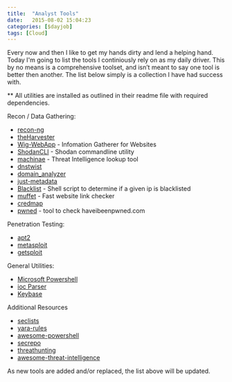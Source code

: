 ```yaml
---
title:  "Analyst Tools"
date:   2015-08-02 15:04:23
categories: [$dayjob]
tags: [Cloud]
---
```

Every now and then I like to get my hands dirty and lend a helping hand.  Today I'm going to list the tools I continiously rely on as my daily driver.  This by no means is a comprehensive toolset, and isn’t meant to say one tool is better then another.  The list below simply is a collection I have had success with.

** All utilities are installed as outlined in their readme file with required dependencies.

Recon / Data Gathering:
* [recon-ng](https://bitbucket.org/LaNMaSteR53/recon-ng/wiki/Usage%20Guide)
* [theHarvester](https://github.com/laramies/theHarvester)
* [Wig-WebApp](https://github.com/jekyc/wig) - Infomation Gatherer for Websites 
* [ShodanCLI](https://cli.shodan.io) - Shodan commandline utility
* [machinae](https://github.com/HurricaneLabs/machinae) - Threat Intelligence lookup tool
* [dnstwist](https://github.com/elceef/dnstwist)
* [domain_analyzer](https://github.com/eldraco/domain_analyzer)
* [just-metadata](https://github.com/ChrisTruncer/Just-Metadata)
* [Blacklist]() - Shell script to determine if a given ip is blacklisted
* [muffet](https://github.com/raviqqe/muffet) - Fast website link checker
* [credmap](https://github.com/lightos/credmap)
* [pwned](https://github.com/wKovacs64/pwned) - tool to check haveibeenpwned.com

Penetration Testing:
* [apt2](https://github.com/MooseDojo/apt2)
* [metasploit](https://github.com/rapid7/metasploit-framework/)
* [getsploit](https://github.com/vulnersCom/getsploit)

General Utilities:
* [Microsoft Powershell](https://github.com/powershell/powershell)
* [ioc Parser](https://github.com/armbues/ioc_parser)
* [Keybase](https://keybase.io)

Additional Resources<br>
* [seclists](https://github.com/danielmiessler/SecLists)<br>
* [yara-rules](https://github.com/Yara-Rules/rules)<br>
* [awesome-powershell](https://github.com/janikvonrotz/awesome-powershell)<br>
* [secrepo](https://github.com/sooshie/secrepo)<br>
* [threathunting](https://github.com/ThreatHuntingProject/ThreatHunting)<br>
* [awesome-threat-intelligence](https://github.com/hslatman/awesome-threat-intelligence)<br>

As new tools are added and/or replaced, the list above will be updated.

